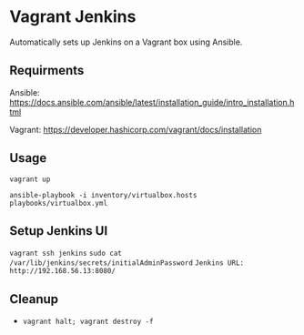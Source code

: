# Vagrant Jenkins

Automatically sets up Jenkins on a Vagrant box using Ansible.

## Requirments

Ansible: https://docs.ansible.com/ansible/latest/installation_guide/intro_installation.html

Vagrant: https://developer.hashicorp.com/vagrant/docs/installation

## Usage

```vagrant up```

```ansible-playbook -i inventory/virtualbox.hosts playbooks/virtualbox.yml```

## Setup Jenkins UI

```vagrant ssh jenkins```
```sudo cat /var/lib/jenkins/secrets/initialAdminPassword```
```Jenkins URL: http://192.168.56.13:8080/```

## Cleanup

* `vagrant halt; vagrant destroy -f`
